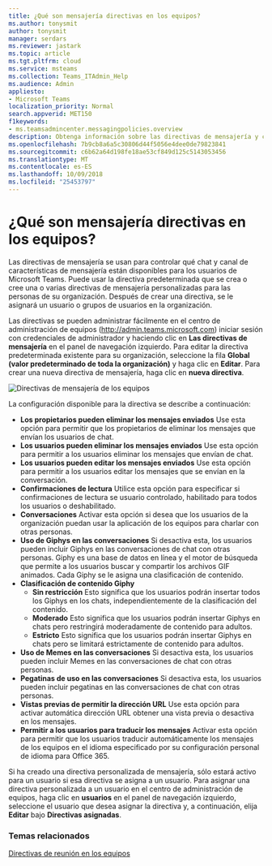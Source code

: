 ```yaml
---
title: ¿Qué son mensajería directivas en los equipos?
ms.author: tonysmit
author: tonysmit
manager: serdars
ms.reviewer: jastark
ms.topic: article
ms.tgt.pltfrm: cloud
ms.service: msteams
ms.collection: Teams_ITAdmin_Help
ms.audience: Admin
appliesto:
- Microsoft Teams
localization_priority: Normal
search.appverid: MET150
f1keywords:
- ms.teamsadmincenter.messagingpolicies.overview
description: Obtenga información sobre las directivas de mensajería y cómo se pueden usar para controlar el chat de mensajería en los equipos.
ms.openlocfilehash: 7b9cb8a6a5c30806d44f5056e4dee0de79823841
ms.sourcegitcommit: c6b62a64d198fe18ae53cf849d125c5143053456
ms.translationtype: MT
ms.contentlocale: es-ES
ms.lasthandoff: 10/09/2018
ms.locfileid: "25453797"
---
```

# <a name="what-are-messaging-policies-in-teams"></a>¿Qué son mensajería directivas en los equipos?

Las directivas de mensajería se usan para controlar qué chat y canal de características de mensajería están disponibles para los usuarios de Microsoft Teams. Puede usar la directiva predeterminada que se crea o cree una o varias directivas de mensajería personalizadas para las personas de su organización. Después de crear una directiva, se le asignará un usuario o grupos de usuarios en la organización.

Las directivas se pueden administrar fácilmente en el centro de administración de equipos (http://admin.teams.microsoft.com) iniciar sesión con credenciales de administrador y haciendo clic en **Las directivas de mensajería** en el panel de navegación izquierdo. Para editar la directiva predeterminada existente para su organización, seleccione la fila **Global (valor predeterminado de toda la organización)** y haga clic en **Editar**. Para crear una nueva directiva de mensajería, haga clic en **nueva directiva**.

![Directivas de mensajería de los equipos](media/messaging-policies.png)

La configuración disponible para la directiva se describe a continuación: 

- **Los propietarios pueden eliminar los mensajes enviados**  Use esta opción para permitir que los propietarios de eliminar los mensajes que envían los usuarios de chat.
- **Los usuarios pueden eliminar los mensajes enviados** Use esta opción para permitir a los usuarios eliminar los mensajes que envían de chat.
- **Los usuarios pueden editar los mensajes enviados** Use esta opción para permitir a los usuarios editar los mensajes que se envían en la conversación.
- **Confirmaciones de lectura** Utilice esta opción para especificar si confirmaciones de lectura se usuario controlado, habilitado para todos los usuarios o deshabilitado.
- **Conversaciones**  Activar esta opción si desea que los usuarios de la organización puedan usar la aplicación de los equipos para charlar con otras personas.
- **Uso de Giphys en las conversaciones**  Si desactiva esta, los usuarios pueden incluir Giphys en las conversaciones de chat con otras personas. Giphy es una base de datos en línea y el motor de búsqueda que permite a los usuarios buscar y compartir los archivos GIF animados. Cada Giphy se le asigna una clasificación de contenido.
- **Clasificación de contenido Giphy** 
    - **Sin restricción** Esto significa que los usuarios podrán insertar todos los Giphys en los chats, independientemente de la clasificación del contenido.
    - **Moderado**  Esto significa que los usuarios podrán insertar Giphys en chats pero restringirá moderadamente de contenido para adultos.
    - **Estricto**  Esto significa que los usuarios podrán insertar Giphys en chats pero se limitará estrictamente de contenido para adultos.
- **Uso de Memes en las conversaciones** Si desactiva esta, los usuarios pueden incluir Memes en las conversaciones de chat con otras personas. 
- **Pegatinas de uso en las conversaciones** Si desactiva esta, los usuarios pueden incluir pegatinas en las conversaciones de chat con otras personas.
- **Vistas previas de permitir la dirección URL** Use esta opción para activar automática dirección URL obtener una vista previa o desactiva en los mensajes.
- **Permitir a los usuarios para traducir los mensajes** Activar esta opción para permitir que los usuarios traducir automáticamente los mensajes de los equipos en el idioma especificado por su configuración personal de idioma para Office 365.

Si ha creado una directiva personalizada de mensajería, sólo estará activo para un usuario si esa directiva se asigna a un usuario.  Para asignar una directiva personalizada a un usuario en el centro de administración de equipos, haga clic en **usuarios** en el panel de navegación izquierdo, seleccione el usuario que desea asignar la directiva y, a continuación, elija **Editar** bajo **Directivas asignadas**.

### <a name="related-topics"></a>Temas relacionados
[Directivas de reunión en los equipos](meeting-policies-in-teams.md)